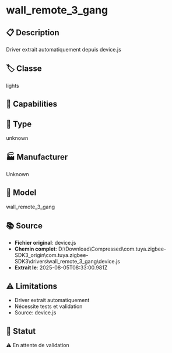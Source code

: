 # wall_remote_3_gang

## 📋 Description
Driver extrait automatiquement depuis device.js

## 🏷️ Classe
lights

## 🔧 Capabilities


## 📡 Type
unknown

## 🏭 Manufacturer
Unknown

## 📱 Model
wall_remote_3_gang

## 📚 Source
- **Fichier original**: device.js
- **Chemin complet**: D:\Download\Compressed\com.tuya.zigbee-SDK3_origin\com.tuya.zigbee-SDK3\drivers\wall_remote_3_gang\device.js
- **Extrait le**: 2025-08-05T08:33:00.981Z

## ⚠️ Limitations
- Driver extrait automatiquement
- Nécessite tests et validation
- Source: device.js

## 🚀 Statut
⚠️ En attente de validation
